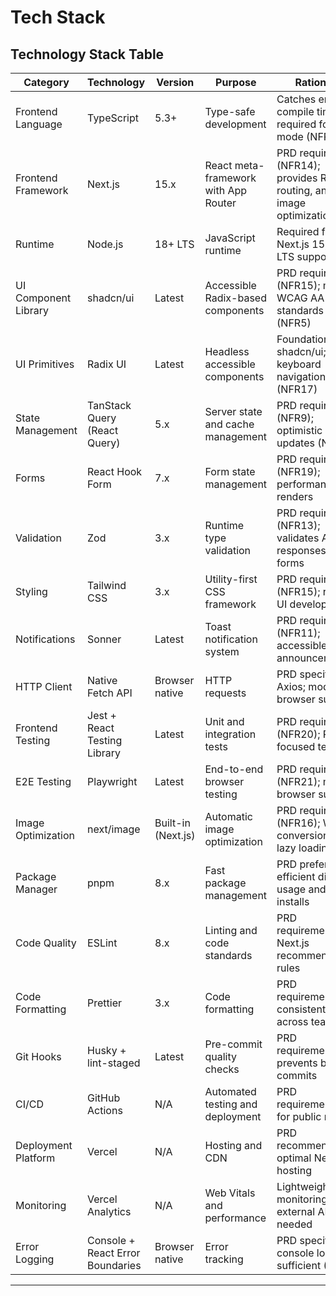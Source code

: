 # Tech Stack

## Technology Stack Table

| Category | Technology | Version | Purpose | Rationale |
|----------|-----------|---------|---------|-----------|
| Frontend Language | TypeScript | 5.3+ | Type-safe development | Catches errors at compile time; required for strict mode (NFR12) |
| Frontend Framework | Next.js | 15.x | React meta-framework with App Router | PRD requirement (NFR14); provides RSC, routing, and image optimization |
| Runtime | Node.js | 18+ LTS | JavaScript runtime | Required for Next.js 15; stable LTS support |
| UI Component Library | shadcn/ui | Latest | Accessible Radix-based components | PRD requirement (NFR15); meets WCAG AA standards (NFR5) |
| UI Primitives | Radix UI | Latest | Headless accessible components | Foundation for shadcn/ui; keyboard navigation (NFR17) |
| State Management | TanStack Query (React Query) | 5.x | Server state and cache management | PRD requirement (NFR9); optimistic updates (NFR10) |
| Forms | React Hook Form | 7.x | Form state management | PRD requirement (NFR19); performant re-renders |
| Validation | Zod | 3.x | Runtime type validation | PRD requirement (NFR13); validates API responses and forms |
| Styling | Tailwind CSS | 3.x | Utility-first CSS framework | PRD requirement (NFR15); rapid UI development |
| Notifications | Sonner | Latest | Toast notification system | PRD requirement (NFR11); accessible announcements |
| HTTP Client | Native Fetch API | Browser native | HTTP requests | PRD specifies no Axios; modern browser support |
| Frontend Testing | Jest + React Testing Library | Latest | Unit and integration tests | PRD requirement (NFR20); React-focused testing |
| E2E Testing | Playwright | Latest | End-to-end browser testing | PRD requirement (NFR21); multi-browser support |
| Image Optimization | next/image | Built-in (Next.js) | Automatic image optimization | PRD requirement (NFR16); WebP conversion and lazy loading |
| Package Manager | pnpm | 8.x | Fast package management | PRD preference; efficient disk usage and faster installs |
| Code Quality | ESLint | 8.x | Linting and code standards | PRD requirement; Next.js recommended rules |
| Code Formatting | Prettier | 3.x | Code formatting | PRD requirement; consistent style across team |
| Git Hooks | Husky + lint-staged | Latest | Pre-commit quality checks | PRD requirement; prevents bad commits |
| CI/CD | GitHub Actions | N/A | Automated testing and deployment | PRD requirement; free for public repos |
| Deployment Platform | Vercel | N/A | Hosting and CDN | PRD recommendation; optimal Next.js hosting |
| Monitoring | Vercel Analytics | N/A | Web Vitals and performance | Lightweight monitoring; no external APM needed |
| Error Logging | Console + React Error Boundaries | Browser native | Error tracking | PRD specifies console logging sufficient (NFR) |

---

